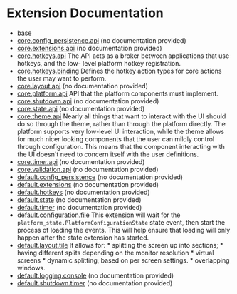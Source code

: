 # Extension Documentation

* [base](base.md)
* [core.config_persistence.api](core.config_persistence.api.md) (no documentation provided)
* [core.extensions.api](core.extensions.api.md) (no documentation provided)
* [core.hotkeys.api](core.hotkeys.api.md) The API acts as a broker between applications that use hotkeys, and the low- level platform hotkey registration.
* [core.hotkeys.binding](core.hotkeys.binding.md) Defines the hotkey action types for core actions the user may want to perform.
* [core.layout.api](core.layout.api.md) (no documentation provided)
* [core.platform.api](core.platform.api.md) API that the platform components must implement.
* [core.shutdown.api](core.shutdown.api.md) (no documentation provided)
* [core.state.api](core.state.api.md) (no documentation provided)
* [core.theme.api](core.theme.api.md) Nearly all things that want to interact with the UI should do so through the theme, rather than through the platform directly.  The platform supports very low-level UI interaction, while the theme allows for much nicer looking components that the user can mildly control through configuration.  This means that the component interacting with the UI doesn't need to concern itself with the user definitions.
* [core.timer.api](core.timer.api.md) (no documentation provided)
* [core.validation.api](core.validation.api.md) (no documentation provided)
* [default.config_persistence](default.config_persistence.md) (no documentation provided)
* [default.extensions](default.extensions.md) (no documentation provided)
* [default.hotkeys](default.hotkeys.md) (no documentation provided)
* [default.state](default.state.md) (no documentation provided)
* [default.timer](default.timer.md) (no documentation provided)
* [default.configuration.file](default.configuration.file.md) This extension will wait for the `platform_state.PlatformConfigurationState` state event, then start the process of loading the events.  This will help ensure that loading will only happen after the state extension has started.
* [default.layout.tile](default.layout.tile.md) It allows for: * splitting the screen up into sections; * having different splits depending on the monitor resolution * virtual screens * dynamic splitting, based on per screen settings. * overlapping windows.
* [default.logging.console](default.logging.console.md) (no documentation provided)
* [default.shutdown.timer](default.shutdown.timer.md) (no documentation provided)

